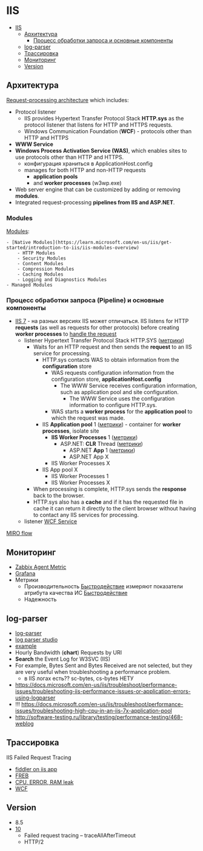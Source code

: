 # IIS

- [IIS](#iis)
	- [Архитектура](#архитектура)
		- [Процесс обработки запроса и основные компоненты](#процесс-обработки-запроса-и-основные-компоненты)
	- [log-parser](#log-parser)
	- [Трассировка](#трассировка)
	- [Мониторинг](#мониторинг)
	- [Version](#version)

## Архитектура

[Request-processing architecture](https://learn.microsoft.com/en-us/iis/get-started/introduction-to-iis/introduction-to-iis-architecture)
 which includes:

- Protocol listener
	- IIS provides Hypertext Transfer Protocol Stack __HTTP.sys__ as the protocol listener that listens for HTTP and HTTPS requests.
	- Windows Communication Foundation (__WCF__) - protocols other than HTTP and HTTPS
- __WWW Service__
- __Windows Process Activation Service (WAS)__, which enables sites to use protocols other than HTTP and HTTPS.
	- конфигурация храниться в ApplicationHost.config
	- manages for both HTTP and non-HTTP requests
		- __application pools__ 
		- and __worker processes__ (w3wp.exe) 
- Web server engine that can be customized by adding or removing __modules__.
- Integrated request-processing __pipelines from IIS and ASP.NET__.

### Modules

[Modules](https://learn.microsoft.com/en-us/iis/get-started/introduction-to-iis/introduction-to-iis-architecture?#modules-in-iis):

	- [Native Modules](https://learn.microsoft.com/en-us/iis/get-started/introduction-to-iis/iis-modules-overview)
    	- HTTP Modules
    	- Security Modules
    	- Content Modules
    	- Compression Modules
    	- Caching Modules
    	- Logging and Diagnostics Modules
	- Managed Modules

### Процесс обработки запроса (Pipeline) и основные компоненты

- [IIS 7](https://krishnansrinivasan.wordpress.com/2014/08/18/throttling-wcf-services-on-iis7/) - на разных версиях IIS может отличаться. IIS listens for HTTP __requests__ (as well as requests for other protocols) before creating __worker processes__ to [handle the request](https://learn.microsoft.com/en-us/iis/get-started/introduction-to-iis/introduction-to-iis-architecture?#http-request-processing-in-iis)
  - listener Hypertext Transfer Protocol Stack HTTP.SYS ([метрики](iis.performance.metric.md#httpsys))
    - Waits for an HTTP request and then sends the __request__ to an IIS service for processing.
      - HTTP.sys contacts WAS to obtain information from the __configuration__ store
        - WAS requests configuration information from the configuration store, __applicationHost.config__
    		- The WWW Service receives configuration information, such as application pool and site configuration.
            	- The WWW Service uses the configuration information to configure HTTP.sys.
		- WAS starts a __worker process__ for the __application pool__ to which the request was made.
	  - IIS __Application pool__ 1 ([метрики](iis.performance.metric.md#application-pool)) - container for __worker processes__, isolate site
        - __IIS Worker Processes__ 1 ([метрики](iis.performance.metric.md#worker-process))
	      - ASP.NET: __CLR__ Thread ([метрики](iis.performance.metric.md#aspnet-clr-thread))
            - ASP.NET __App__ 1 ([метрики](iis.performance.metric.md#app))
            - ASP.NET App X
        - IIS Worker Processes X
      - IIS App pool X
        - IIS Worker Processes 1
        - IIS Worker Processes X
    - When processing is complete, HTTP.sys sends the __response__ back to the browser.
    - HTTP.sys also has a __cache__ and if it has the requested file in cache it can return it directly to the client browser without having to contact any IIS services for processing.
  - listener [WCF Service](protocols.integration/wcf.md)

[MIRO flow](https://miro.com/app/board/uXjVOMlBLHQ=/?moveToWidget=3458764577785621378&cot=14)

## Мониторинг

- [Zabbix Agent Metric](https://www.zabbix.com/integrations/iis)
- [Grafana](https://grafana.com/docs/grafana-cloud/data-configuration/integrations/integration-reference/integration-microsoft-iis/)
- Метрики
	- Производительность [Быстродействие](iis.performance.metric.md) измеряют показатели атрибута качества ИС [Быстродействие](../arch/ability/performance.md)
	- Надежность

## log-parser

- [log-parser](https://www.symantec.com/connect/articles/forensic-log-parsing-microsofts-logparser)
- [log parser studio](https://techcommunity.microsoft.com/t5/exchange-team-blog/introducing-log-parser-studio/ba-p/601131)
- [example](https://mlichtenberg.wordpress.com/2011/02/03/-log-parser-rocks-more-than-50-examples/)
- Hourly Bandwidth (__chart__) Requests by URI
- __Search__ the Event Log for W3SVC (IIS)
- For example, Bytes Sent and Bytes Received are not selected, but they are very useful when troubleshooting a performance problem.  
	- в IIS логах есть?? sc-bytes, cs-bytes	НЕТУ
- https://docs.microsoft.com/en-us/iis/troubleshoot/performance-issues/troubleshooting-iis-performance-issues-or-application-errors-using-logparser
- !!! https://docs.microsoft.com/en-us/iis/troubleshoot/performance-issues/troubleshooting-high-cpu-in-an-iis-7x-application-pool
- http://software-testing.ru/library/testing/performance-testing/468-weblog 

## Трассировка

IIS Failed Request Tracing

- [fiddler on iis app](http://www.markhneedham.com/blog/2009/06/24/using-fiddler-with-iis/)
- [FREB](https://blogs.msdn.microsoft.com/docast/2016/04/28/troubleshooting-iis-request-performance-slowness-issues-using-freb-tracing/)
- [CPU, ERROR, RAM leak](https://www.iis.net/learn/troubleshoot/performance-issues)
- [WCF](protocols.integration/wcf.md#трассировка)

## Version

- 8.5
- [10](https://www.thebestcsharpprogrammerintheworld.com/2017/12/02/whats-new-in-iis-10-microsoft-internet-information-services-10-new-features/)
	- Failed request tracing – traceAllAfterTimeout
	- HTTP/2